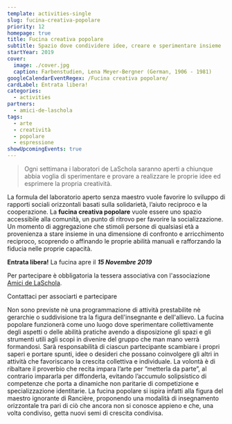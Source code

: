 ```yaml
---
template: activities-single
slug: fucina-creativa-popolare
priority: 12
homepage: true
title: Fucina creativa popolare
subtitle: Spazio dove condividere idee, creare e sperimentare insieme
startYear: 2019
cover:
  image: ./cover.jpg
  caption: Farbenstudien, Lena Meyer-Bergner (German, 1906 - 1981)
googleCalendarEventRegex: /Fucina creativa popolare/
cardLabel: Entrata libera!
categories:
  - activities
partners:
  - amici-de-laschola
tags:
  - arte
  - creatività
  - popolare
  - espressione
showUpcomingEvents: true
---
```


>Ogni settimana i laboratori de LaSchola saranno aperti a chiunque abbia voglia di sperimentare e provare a realizzare le proprie idee ed esprimere la propria creatività.

<Row>
<Col initial columned>

La formula del laboratorio aperto senza maestro vuole favorire lo sviluppo di rapporti sociali orizzontali basati sulla solidarietà, l’aiuto reciproco e la cooperazione. La **fucina creativa popolare** vuole essere uno spazio accessibile alla comunità, un punto di ritrovo per favorire la socializzazione. Un momento di aggregazione che stimoli persone di qualsiasi età a provenienza a stare insieme in una dimensione di confronto e arricchimento reciproco, scoprendo o affinando le proprie abilità manuali e rafforzando la fiducia nelle proprie capacità.

</Col>
</Row>

<Row top={6} bottom={3} alignItems="center">
<Col md={7}>
<EntryInfo variant="upcoming" label="Ogni venerdì" value="dalle 16:00 alle 19:00"/>
<EntryInfo variant="target" label="Partecipazione" value="aperta a tutti, intergenerazionale"/>
<EntryInfo variant="price" label="Gratuito" value="con tessera associativa annuale di 30 €"/>
</Col>
<Col md={5}>
<Alert bottom={3} color="red">

**Entrata libera!** La fucina apre il ***15 Novembre 2019***

</Alert>
<Footnote>

Per partecipare è obbligatoria la tessera associativa con l'associazione [Amici de LaSchola](/partners/amici-de-laschola/).

</Footnote>
</Col>
</Row>

<ButtonLink anchor="contattaci">Contattaci per associarti e partecipare</ButtonLink>

<Row>
<Col initial columned>

Non sono previste nè una programmazione di attività prestabilite nè gerarchie o suddivisione tra la figura dell'insegnante e dell'allievo. La fucina popolare funzionerà come uno luogo dove sperimentare collettivamente degli aspetti o delle abilità pratiche avendo a disposizione gli spazi e gli strumenti utili agli scopi in divenire del gruppo che man mano verrà formandosi. Sarà responsabilità di ciascun partecipante scambiare i propri saperi e portare spunti, idee o desideri che possano coinvolgere gli altri in attività che favoriscano la crescita collettiva e individuale. La volontà è di ribaltare il proverbio che recita impara l’arte per “metterla da parte”, al contrario impararla per diffonderla, evitando l’accumulo solipsistico di competenze che porta a dinamiche non paritarie di competizione e specializzazione identitarie. La fucina popolare si ispira infatti alla figura del maestro ignorante di Rancière, proponendo una modalità di insegnamento orizzontale tra pari di ciò che ancora non si conosce appieno e che, una volta condiviso, getta nuovi semi di crescita condivisa.

</Col>
</Row>

<ContactForm id="contattaci" emailable="info@laschola.it?subject=Fucina creativa popolare" phoneable="333 684 1599" subtitle="Contattaci" title="per associarsi o per richiedere maggiori informazioni" message="Ciao, vi scrivo riguardo alla vostra Fucina creativa popolare."></ContactForm>
